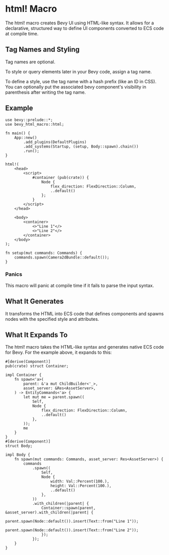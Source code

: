 # html! Macro

The html! macro creates Bevy UI using HTML-like syntax. It allows for a declarative, structured way to define UI components converted to ECS code at compile time.

## Tag Names and Styling

Tag names are optional.

To style or query elements later in your Bevy code, assign a tag name.

To define a style, use the tag name with a hash prefix (like an ID in CSS). You can optionally put the associated bevy component's visibility in parenthesis after writing the tag name.

## Example

```
use bevy::prelude::*;
use bevy_html_macro::html;

fn main() {
    App::new()
        .add_plugins(DefaultPlugins)
        .add_systems(Startup, (setup, Body::spawn).chain())
        .run();
}

html!(
    <head>
        <script>
            #container (pub(crate)) {
                Node {
                    flex_direction: FlexDirection::Column,
                    ..default()
                };
            }
        </script>
    </head>

    <body>
        <container>
            <>"Line 1"</>
            <>"Line 2"</>
        </container>
    </body>
);

fn setup(mut commands: Commands) {
    commands.spawn(Camera2dBundle::default());
}
```

### Panics

This macro will panic at compile time if it fails to parse the input syntax.

## What It Generates

It transforms the HTML into ECS code that defines components and spawns nodes with the specified style and attributes.

## What It Expands To

The html! macro takes the HTML-like syntax and generates native ECS code for Bevy. For the example above, it expands to this:

```
#[derive(Component)]
pub(crate) struct Container;

impl Container {
    fn spawn<'a>(
        parent: &'a mut ChildBuilder<'_>,
        asset_server: &Res<AssetServer>,
    ) -> EntityCommands<'a> {
        let mut me = parent.spawn((
            Self,
            Node {
                flex_direction: FlexDirection::Column,
                ..default()
            },
        ));
        me
    }
}
#[derive(Component)]
struct Body;

impl Body {
    fn spawn(mut commands: Commands, asset_server: Res<AssetServer>) {
        commands
            .spawn((
                Self,
                Node {
                    width: Val::Percent(100.),
                    height: Val::Percent(100.),
                    ..default()
                },
            ))
            .with_children(|parent| {
                Container::spawn(parent, &asset_server).with_children(|parent| {
                    parent.spawn(Node::default()).insert(Text::from("Line 1"));
                    parent.spawn(Node::default()).insert(Text::from("Line 2"));
                });
            });
    }
}
```
